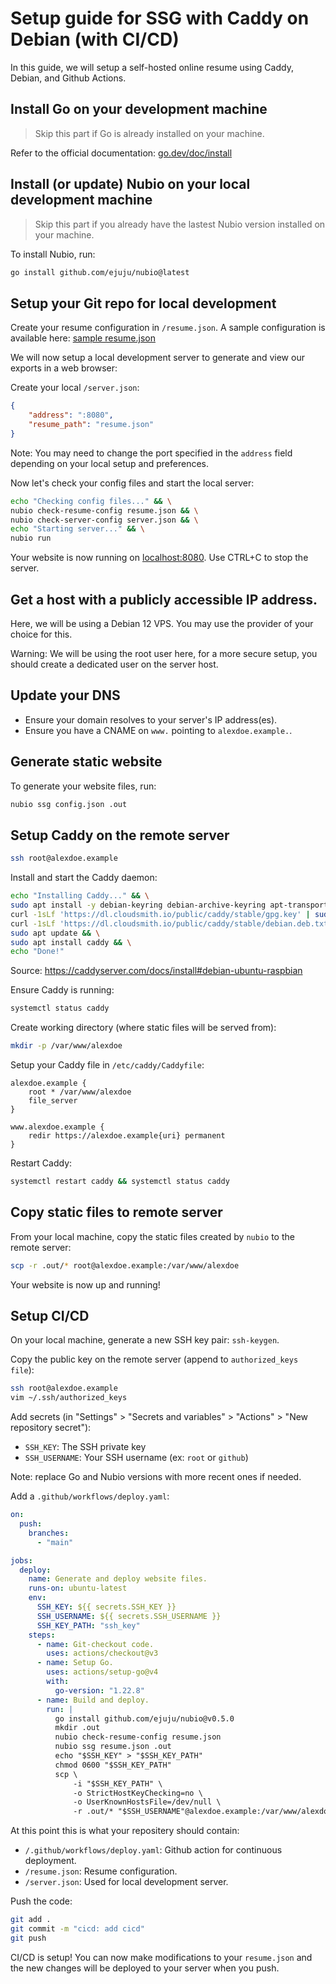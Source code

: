 # Setup guide for SSG with Caddy on Debian (with CI/CD)

In this guide, we will setup a self-hosted online resume
using Caddy, Debian, and Github Actions.

## Install Go on your development machine

> Skip this part if Go is already installed on your machine.

Refer to the official documentation: 
[go.dev/doc/install](https://go.dev/doc/install)

## Install (or update) Nubio on your local development machine

> Skip this part if you already have the lastest Nubio version installed on your machine.

To install Nubio, run:
```bash
go install github.com/ejuju/nubio@latest
```

## Setup your Git repo for local development

Create your resume configuration in `/resume.json`.
A sample configuration is available here: [sample resume.json](/resume.json)

We will now setup a local development server to generate 
and view our exports in a web browser:

Create your local `/server.json`:
```json
{
    "address": ":8080",
    "resume_path": "resume.json"
}
```

Note: You may need to change the port specified in the `address` field
depending on your local setup and preferences.

Now let's check your config files and start the local server:
```bash
echo "Checking config files..." && \
nubio check-resume-config resume.json && \
nubio check-server-config server.json && \
echo "Starting server..." && \
nubio run
```

Your website is now running on [localhost:8080](http://localhost:8080).
Use CTRL+C to stop the server.

## Get a host with a publicly accessible IP address.

Here, we will be using a Debian 12 VPS.
You may use the provider of your choice for this.

<!-- TODO: Create and use non-root user -->
Warning: We will be using the root user here,
for a more secure setup, you should create a dedicated user on the server host.

## Update your DNS

- Ensure your domain resolves to your server's IP address(es).
- Ensure you have a CNAME on `www.` pointing to `alexdoe.example.`.

## Generate static website

To generate your website files, run:
```bash
nubio ssg config.json .out
```

## Setup Caddy on the remote server

```bash
ssh root@alexdoe.example
```

Install and start the Caddy daemon:
```bash
echo "Installing Caddy..." && \
sudo apt install -y debian-keyring debian-archive-keyring apt-transport-https curl && \
curl -1sLf 'https://dl.cloudsmith.io/public/caddy/stable/gpg.key' | sudo gpg --dearmor -o /usr/share/keyrings/caddy-stable-archive-keyring.gpg && \
curl -1sLf 'https://dl.cloudsmith.io/public/caddy/stable/debian.deb.txt' | sudo tee /etc/apt/sources.list.d/caddy-stable.list && \
sudo apt update && \
sudo apt install caddy && \
echo "Done!"
```

Source: https://caddyserver.com/docs/install#debian-ubuntu-raspbian

Ensure Caddy is running:
```bash
systemctl status caddy
```

Create working directory (where static files will be served from):
```bash
mkdir -p /var/www/alexdoe
```

Setup your Caddy file in `/etc/caddy/Caddyfile`:
```
alexdoe.example {
	root * /var/www/alexdoe
	file_server
}

www.alexdoe.example {
	redir https://alexdoe.example{uri} permanent
}
```

Restart Caddy:
```bash
systemctl restart caddy && systemctl status caddy
```

## Copy static files to remote server

From your local machine, copy the static files created by `nubio` to the remote server:

```bash
scp -r .out/* root@alexdoe.example:/var/www/alexdoe
```

Your website is now up and running!

## Setup CI/CD

On your local machine, generate a new SSH key pair: `ssh-keygen`.

Copy the public key on the remote server (append to `authorized_keys file`):
```bash
ssh root@alexdoe.example
vim ~/.ssh/authorized_keys
```

Add secrets (in "Settings" > "Secrets and variables" > "Actions" > "New repository secret"):
- `SSH_KEY`: The SSH private key
- `SSH_USERNAME`: Your SSH username (ex: `root` or `github`)

Note: replace Go and Nubio versions with more recent ones if needed.

Add a `.github/workflows/deploy.yaml`:
```yaml
on:
  push:
    branches:
      - "main"

jobs:
  deploy:
    name: Generate and deploy website files.
    runs-on: ubuntu-latest
    env:
      SSH_KEY: ${{ secrets.SSH_KEY }}
      SSH_USERNAME: ${{ secrets.SSH_USERNAME }}
      SSH_KEY_PATH: "ssh_key"
    steps:
      - name: Git-checkout code.
        uses: actions/checkout@v3
      - name: Setup Go.
        uses: actions/setup-go@v4
        with:
          go-version: "1.22.8"
      - name: Build and deploy.
        run: |
          go install github.com/ejuju/nubio@v0.5.0
          mkdir .out
          nubio check-resume-config resume.json
          nubio ssg resume.json .out
          echo "$SSH_KEY" > "$SSH_KEY_PATH"
          chmod 0600 "$SSH_KEY_PATH"
          scp \
              -i "$SSH_KEY_PATH" \
              -o StrictHostKeyChecking=no \
              -o UserKnownHostsFile=/dev/null \
              -r .out/* "$SSH_USERNAME"@alexdoe.example:/var/www/alexdoe
```

At this point this is what your repositery should contain:
- `/.github/workflows/deploy.yaml`: Github action for continuous deployment.
- `/resume.json`: Resume configuration.
- `/server.json`: Used for local development server.

Push the code:
```bash
git add .
git commit -m "cicd: add cicd"
git push
```

CI/CD is setup!
You can now make modifications to your `resume.json` and
the new changes will be deployed to your server when you push.

